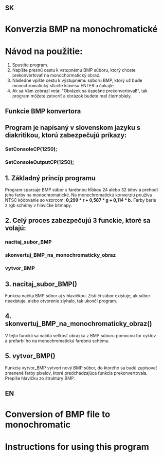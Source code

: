 ## SK
# Konverzia BMP na monochromatické 

# Návod na použitie:

1. Spustite program.
2. Napíšte presnú cestu k vstupnému BMP súboru, ktorý chcete prekonvertovať na monochormatický obraz.
3. Následne vpíšte cestu k výstupnému súboru BMP, ktorý už bude monochromatický stlačte klávesu ENTER a čakajte.
4. Ak sa Vám zobrazí veta: "Obrázok sa úspešne prekonvertoval!", tak program môžete zatvoriť a obrázok budete mať čiernobiely.

## Funkcie BMP konvertora
## Program je napísaný v slovenskom jazyku s diakritikou, ktorú zabezpečujú príkazy:
### SetConsoleCP(1250);
### SetConsoleOutputCP(1250);

## 1. Základný princíp programu
Program sparsuje BMP súbor s farebnou hĺbkou 24 alebo 32 bitov a prehodí jeho farby na monochromatické. Na monochromatickú konverziu používa NTSC kódovanie so vzorcom: **0,299 * r + 0,587 * g + 0,114 * b.** Farby berie z rgb schémy v hlavičke bitmapy. 

## 2. Celý proces zabezpečujú 3 funckie, ktoré sa volajú: 
### nacitaj_subor_BMP
### skonvertuj_BMP_na_monochromaticky_obraz
### vytvor_BMP

## 3. nacitaj_subor_BMP()
  Funkcia načita BMP súbor aj s hlavičkou. Zistí či súbor existuje, ak súbor neexistuje, alebo otvorenie zlyhalo, tak ukončí program.

## 4. skonvertuj_BMP_na_monochromaticky_obraz()
  V tejto funckii sa načíta veľkosť obrázka z BMP súboru pomocou for cyklov a prefarbí ho na monochromatickú farebnú schému. 

## 5. vytvor_BMP()
  Funkcia vytvor_BMP vytvorí nový BMP súbor, do ktorého sa budú zapisovať zmenené farby pixelov, ktoré predchádzajúca funkcia prekonvertovala. Prepíše hlavičku zo štruktúry BMP. 

## EN

# Conversion of BMP file to monochromatic 

# Instructions for using this program



